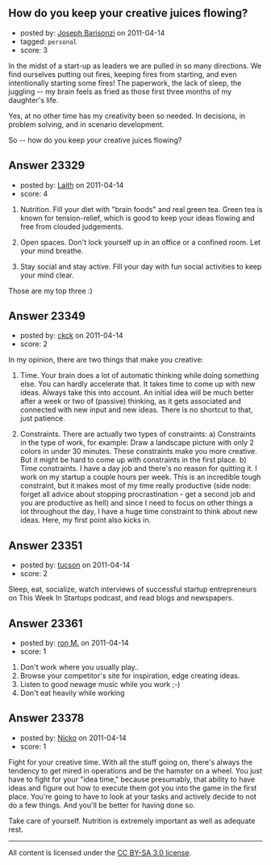 ## How do you keep your creative juices flowing?

- posted by: [Joseph Barisonzi](https://stackexchange.com/users/-1/8791-joseph-barisonzi) on 2011-04-14
- tagged: `personal`
- score: 3

In the midst of a start-up as leaders we are pulled in so many directions. We find ourselves putting out fires, keeping fires from starting, and even intentionally starting some fires! The paperwork, the lack of sleep, the juggling -- my brain feels as fried as those first three months of my daughter's life. 

Yes, at no other time has my creativity been so needed. In decisions, in problem solving, and in scenario development. 

So -- how do you keep *your* creative juices flowing?  


## Answer 23329

- posted by: [Laith](https://stackexchange.com/users/-1/8707-laith) on 2011-04-14
- score: 4

1) Nutrition. Fill your diet with "brain foods" and real green tea. Green tea is known for tension-relief, which is good to keep your ideas flowing and free from clouded judgements.

2) Open spaces. Don't lock yourself up in an office or a confined room. Let your mind breathe.

3) Stay social and stay active. Fill your day with fun social activities to keep your mind clear. 


Those are my top three :)


## Answer 23349

- posted by: [ckck](https://stackexchange.com/users/-1/9513-ckck) on 2011-04-14
- score: 2

In my opinion, there are two things that make you creative:

1. Time. Your brain does a lot of automatic thinking while doing something else. You can hardly accelerate that. It takes time to come up with new ideas. Always take this into account. An initial idea will be much better after a week or two of (passive) thinking, as it gets associated and connected with new input and new ideas. There is no shortcut to that, just patience.

2. Constraints. There are actually two types of constraints: a) Constraints in the type of work, for example: Draw a landscape picture with only 2 colors in under 30 minutes. These constraints make you more creative. But it might be hard to come up with constraints in the first place. b) Time constraints. I have a day job and there's no reason for quitting it. I work on my startup a couple hours per week. This is an incredible tough constraint, but it makes most of my time really productive (side node: forget all advice about stopping procrastination - get a second job and you are productive as hell) and since I need to focus on other things a lot throughout the day, I have a huge time constraint to think about new ideas. Here, my first point also kicks in.


## Answer 23351

- posted by: [tucson](https://stackexchange.com/users/-1/2407-tucson) on 2011-04-14
- score: 2

Sleep, eat, socialize, watch interviews of successful startup entrepreneurs on This Week In Startups podcast, and read blogs and newspapers.




## Answer 23361

- posted by: [ron M.](https://stackexchange.com/users/-1/2122-ron-m) on 2011-04-14
- score: 1

 1. Don't work where you usually play..
 2. Browse your competitor's site for inspiration, edge creating ideas.
 3. Listen to good newage music while you work ;-)
 4. Don't eat heavily while working


## Answer 23378

- posted by: [Nicko](https://stackexchange.com/users/-1/7870-nicko) on 2011-04-14
- score: 1

Fight for your creative time.  With all the stuff going on, there's always the tendency to get mired in operations and be the hamster on a wheel. You just have to fight for your "idea time," because presumably, that ability to have ideas and figure out how to execute them got you into the game in the first place. You're going to have to look at your tasks and actively decide to not do a few things.  And you'll be better for having done so.

Take care of yourself.  Nutrition is extremely important as well as adequate rest. 





---

All content is licensed under the [CC BY-SA 3.0 license](https://creativecommons.org/licenses/by-sa/3.0/).
